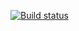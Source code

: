 [![Build status](https://build.appcenter.ms/v0.1/apps/729579e4-4f41-4ae3-846f-7427187f1e2e/branches/master/badge)](https://appcenter.ms)
